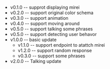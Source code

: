   * v0.1.0 -- supprot displaying mirei
  * v0.2.0 -- support original color schema
  * v0.3.0 -- support animation
  * v0.4.0 -- support moving around
  * v0.5.0 -- support talking some phrases
  * v0.5.0 -- support detecting user behavor
* v1.0.0 -- basic update
  * v1.1.0 -- support endpoint to atattch mirei
  * v1.2.0 -- support random response
  * v0.3.0 -- support some phrases
* v2.0.0 -- Talking update
